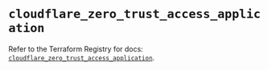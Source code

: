 # `cloudflare_zero_trust_access_application`

Refer to the Terraform Registry for docs: [`cloudflare_zero_trust_access_application`](https://registry.terraform.io/providers/cloudflare/cloudflare/5.1.0/docs/resources/zero_trust_access_application).
